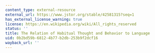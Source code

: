 ```yaml
---
content_type: external-resource
external_url: https://www.jstor.org/stable/42581315?seq=1
has_external_license_warning: true
license: https://en.wikipedia.org/wiki/All_rights_reserved
status: ''
title: The Relation of Habitual Thought and Behavior to Language
uid: 0b2bd59b-6812-4b77-b2db-253b9f2dcf16
wayback_url: ''
---
```


